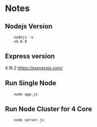 # Notes

## Nodejs Version
```
    nodejs -v
    v9.8.0
```

## Express version
4.16.2 https://expressjs.com/

## Run Single Node
```
    node app.js
```

## Run Node Cluster for 4 Core
```
    node server.js
```
